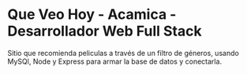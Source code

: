 # Que Veo Hoy - Acamica - Desarrollador Web Full Stack


Sitio que recomienda peliculas a través de un filtro de géneros, usando MySQl, Node y Express para armar la base de datos y conectarla.
